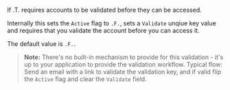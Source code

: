 ﻿If .T. requires accounts to be validated before they can be accessed. 

Internally this sets the `Active` flag to `.F.`, sets a `Validate` unqiue key value and requires that you validate the account before you can access it. 

The default value is `.F.`.

> **Note:** There's no built-in mechanism to provide for this validation - it's up to your application to provide the validation workflow. Typical flow: Send an email with a link to validate the validation key, and if valid flip the `Active` flag and clear the `Validate` field.